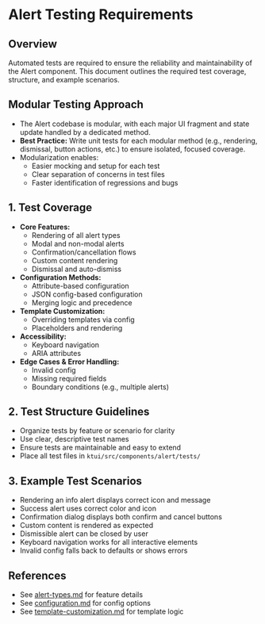 # Alert Testing Requirements

## Overview
Automated tests are required to ensure the reliability and maintainability of the Alert component. This document outlines the required test coverage, structure, and example scenarios.

## Modular Testing Approach
- The Alert codebase is modular, with each major UI fragment and state update handled by a dedicated method.
- **Best Practice:** Write unit tests for each modular method (e.g., rendering, dismissal, button actions, etc.) to ensure isolated, focused coverage.
- Modularization enables:
  - Easier mocking and setup for each test
  - Clear separation of concerns in test files
  - Faster identification of regressions and bugs

## 1. Test Coverage
- **Core Features:**
  - Rendering of all alert types
  - Modal and non-modal alerts
  - Confirmation/cancellation flows
  - Custom content rendering
  - Dismissal and auto-dismiss
- **Configuration Methods:**
  - Attribute-based configuration
  - JSON config-based configuration
  - Merging logic and precedence
- **Template Customization:**
  - Overriding templates via config
  - Placeholders and rendering
- **Accessibility:**
  - Keyboard navigation
  - ARIA attributes
- **Edge Cases & Error Handling:**
  - Invalid config
  - Missing required fields
  - Boundary conditions (e.g., multiple alerts)

## 2. Test Structure Guidelines
- Organize tests by feature or scenario for clarity
- Use clear, descriptive test names
- Ensure tests are maintainable and easy to extend
- Place all test files in `ktui/src/components/alert/tests/`

## 3. Example Test Scenarios
- Rendering an info alert displays correct icon and message
- Success alert uses correct color and icon
- Confirmation dialog displays both confirm and cancel buttons
- Custom content is rendered as expected
- Dismissible alert can be closed by user
- Keyboard navigation works for all interactive elements
- Invalid config falls back to defaults or shows errors

## References
- See [alert-types.md](./alert-types.md) for feature details
- See [configuration.md](./configuration.md) for config options
- See [template-customization.md](./template-customization.md) for template logic